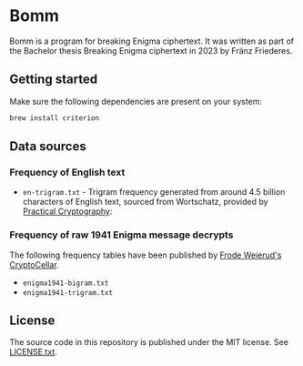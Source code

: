 
# Bomm

Bomm is a program for breaking Enigma ciphertext. It was written as part of the Bachelor thesis Breaking Enigma ciphertext in 2023 by Fränz Friederes.

## Getting started

Make sure the following dependencies are present on your system:

```bash
brew install criterion
```

## Data sources

### Frequency of English text

- `en-trigram.txt` - Trigram frequency generated from around 4.5 billion characters of English text, sourced from Wortschatz, provided by [Practical Cryptography](http://practicalcryptography.com/cryptanalysis/letter-frequencies-various-languages/english-letter-frequencies/):

### Frequency of raw 1941 Enigma message decrypts

The following frequency tables have been published by [Frode Weierud's CryptoCellar](https://cryptocellar.org/bgac/keyofE.html).

- `enigma1941-bigram.txt`
- `enigma1941-trigram.txt`

## License

The source code in this repository is published under the MIT license. See [LICENSE.txt](LICENSE.txt).

